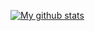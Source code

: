 [![My github stats](https://github-readme-stats.vercel.app/api?username=bcbrookman)](https://github.com/bcbrookman/)
